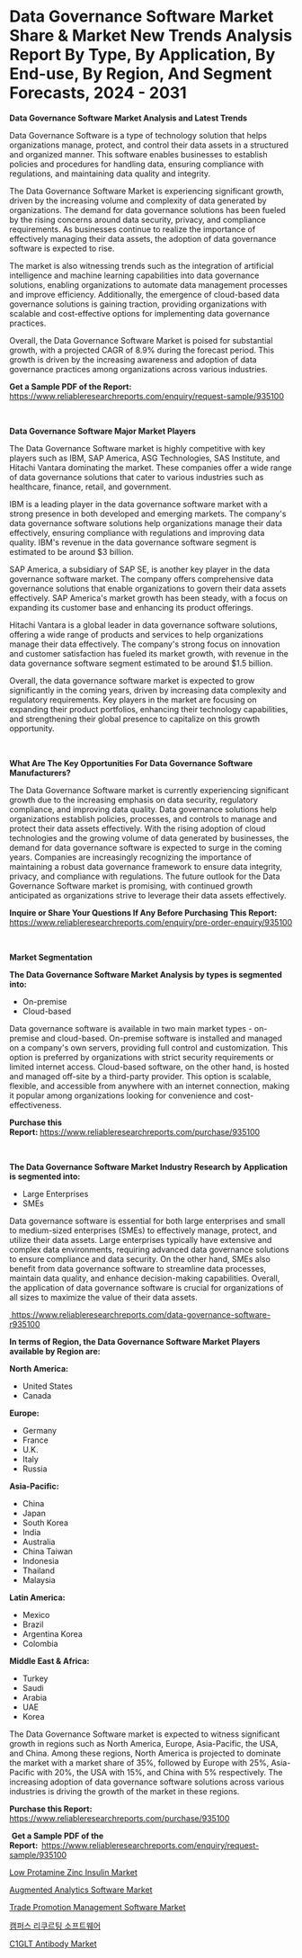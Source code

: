 <p><h1>Data Governance Software Market Share & Market New Trends Analysis Report By Type, By Application, By End-use, By Region, And Segment Forecasts, 2024 - 2031</h1></p><p><strong>Data Governance Software Market Analysis and Latest Trends</strong></p>
<p><p>Data Governance Software is a type of technology solution that helps organizations manage, protect, and control their data assets in a structured and organized manner. This software enables businesses to establish policies and procedures for handling data, ensuring compliance with regulations, and maintaining data quality and integrity.</p><p>The Data Governance Software Market is experiencing significant growth, driven by the increasing volume and complexity of data generated by organizations. The demand for data governance solutions has been fueled by the rising concerns around data security, privacy, and compliance requirements. As businesses continue to realize the importance of effectively managing their data assets, the adoption of data governance software is expected to rise.</p><p>The market is also witnessing trends such as the integration of artificial intelligence and machine learning capabilities into data governance solutions, enabling organizations to automate data management processes and improve efficiency. Additionally, the emergence of cloud-based data governance solutions is gaining traction, providing organizations with scalable and cost-effective options for implementing data governance practices.</p><p>Overall, the Data Governance Software Market is poised for substantial growth, with a projected CAGR of 8.9% during the forecast period. This growth is driven by the increasing awareness and adoption of data governance practices among organizations across various industries.</p></p>
<p><strong>Get a Sample PDF of the Report:&nbsp;</strong> <a href="https://www.reliableresearchreports.com/enquiry/request-sample/935100">https://www.reliableresearchreports.com/enquiry/request-sample/935100</a></p>
<p>&nbsp;</p>
<p><strong>Data Governance Software Major Market Players</strong></p>
<p><p>The Data Governance Software market is highly competitive with key players such as IBM, SAP America, ASG Technologies, SAS Institute, and Hitachi Vantara dominating the market. These companies offer a wide range of data governance solutions that cater to various industries such as healthcare, finance, retail, and government.</p><p>IBM is a leading player in the data governance software market with a strong presence in both developed and emerging markets. The company's data governance software solutions help organizations manage their data effectively, ensuring compliance with regulations and improving data quality. IBM's revenue in the data governance software segment is estimated to be around $3 billion.</p><p>SAP America, a subsidiary of SAP SE, is another key player in the data governance software market. The company offers comprehensive data governance solutions that enable organizations to govern their data assets effectively. SAP America's market growth has been steady, with a focus on expanding its customer base and enhancing its product offerings.</p><p>Hitachi Vantara is a global leader in data governance software solutions, offering a wide range of products and services to help organizations manage their data effectively. The company's strong focus on innovation and customer satisfaction has fueled its market growth, with revenue in the data governance software segment estimated to be around $1.5 billion.</p><p>Overall, the data governance software market is expected to grow significantly in the coming years, driven by increasing data complexity and regulatory requirements. Key players in the market are focusing on expanding their product portfolios, enhancing their technology capabilities, and strengthening their global presence to capitalize on this growth opportunity.</p></p>
<p>&nbsp;</p>
<p><strong>What Are The Key Opportunities For Data Governance Software Manufacturers?</strong></p>
<p><p>The Data Governance Software market is currently experiencing significant growth due to the increasing emphasis on data security, regulatory compliance, and improving data quality. Data governance solutions help organizations establish policies, processes, and controls to manage and protect their data assets effectively. With the rising adoption of cloud technologies and the growing volume of data generated by businesses, the demand for data governance software is expected to surge in the coming years. Companies are increasingly recognizing the importance of maintaining a robust data governance framework to ensure data integrity, privacy, and compliance with regulations. The future outlook for the Data Governance Software market is promising, with continued growth anticipated as organizations strive to leverage their data assets effectively.</p></p>
<p><strong>Inquire or Share Your Questions If Any Before Purchasing This Report:</strong> <a href="https://www.reliableresearchreports.com/enquiry/pre-order-enquiry/935100">https://www.reliableresearchreports.com/enquiry/pre-order-enquiry/935100</a></p>
<p>&nbsp;</p>
<p><strong>Market Segmentation</strong></p>
<p><strong>The Data Governance Software Market Analysis by types is segmented into:</strong></p>
<p><ul><li>On-premise</li><li>Cloud-based</li></ul></p>
<p><p>Data governance software is available in two main market types - on-premise and cloud-based. On-premise software is installed and managed on a company's own servers, providing full control and customization. This option is preferred by organizations with strict security requirements or limited internet access. Cloud-based software, on the other hand, is hosted and managed off-site by a third-party provider. This option is scalable, flexible, and accessible from anywhere with an internet connection, making it popular among organizations looking for convenience and cost-effectiveness.</p></p>
<p><strong>Purchase this Report:&nbsp;</strong><a href="https://www.reliableresearchreports.com/purchase/935100">https://www.reliableresearchreports.com/purchase/935100</a></p>
<p>&nbsp;</p>
<p><strong>The Data Governance Software Market Industry Research by Application is segmented into:</strong></p>
<p><ul><li>Large Enterprises</li><li>SMEs</li></ul></p>
<p><p>Data governance software is essential for both large enterprises and small to medium-sized enterprises (SMEs) to effectively manage, protect, and utilize their data assets. Large enterprises typically have extensive and complex data environments, requiring advanced data governance solutions to ensure compliance and data security. On the other hand, SMEs also benefit from data governance software to streamline data processes, maintain data quality, and enhance decision-making capabilities. Overall, the application of data governance software is crucial for organizations of all sizes to maximize the value of their data assets.</p></p>
<p><a href="https://www.reliableresearchreports.com/data-governance-software-r935100">&nbsp;https://www.reliableresearchreports.com/data-governance-software-r935100</a></p>
<p><strong>In terms of Region, the Data Governance Software Market Players available by Region are:</strong></p>
<p>
    <p> <strong> North America: </strong>
        <ul>
            <li>United States</li>
            <li>Canada</li>
        </ul>
        </p> 
    <p> <strong> Europe: </strong>
        <ul>
            <li>Germany</li>
            <li>France</li>
            <li>U.K.</li>
            <li>Italy</li>
            <li>Russia</li>
        </ul>
        </p> 
    <p> <strong> Asia-Pacific: </strong>
        <ul>
            <li>China</li>
            <li>Japan</li>
            <li>South Korea</li>
            <li>India</li>
            <li>Australia</li>
            <li>China Taiwan</li>
            <li>Indonesia</li>
            <li>Thailand</li>
            <li>Malaysia</li>
        </ul>
        </p> 
    <p> <strong> Latin America: </strong>
        <ul>
            <li>Mexico</li>
            <li>Brazil</li>
            <li>Argentina Korea</li>
            <li>Colombia</li>
        </ul>
        </p> 
    <p> <strong> Middle East & Africa: </strong>
        <ul>
            <li>Turkey</li>
            <li>Saudi</li>
            <li>Arabia</li>
            <li>UAE</li>
            <li>Korea</li>
        </ul>
    </p>
    </p>
<p><p>The Data Governance Software market is expected to witness significant growth in regions such as North America, Europe, Asia-Pacific, the USA, and China. Among these regions, North America is projected to dominate the market with a market share of 35%, followed by Europe with 25%, Asia-Pacific with 20%, the USA with 15%, and China with 5% respectively. The increasing adoption of data governance software solutions across various industries is driving the growth of the market in these regions.</p></p>
<p><strong>Purchase this Report: </strong><a href="https://www.reliableresearchreports.com/purchase/935100">https://www.reliableresearchreports.com/purchase/935100</a></p>
<p>&nbsp;<strong>Get a Sample PDF of the Report:&nbsp;&nbsp;</strong><a href="https://www.reliableresearchreports.com/enquiry/request-sample/935100">https://www.reliableresearchreports.com/enquiry/request-sample/935100</a></p>
<p><strong></strong></p>
<p><p><a href="https://medium.com/@joe.tucker3457/low-protamine-zinc-insulin-market-outlook-industry-overview-and-forecast-2024-to-2031-7c25becb4a84">Low Protamine Zinc Insulin Market</a></p><p><a href="https://www.linkedin.com/pulse/augmented-analytics-software-market-key-successful-business-strategy-v0mof">Augmented Analytics Software Market</a></p><p><a href="https://www.linkedin.com/pulse/trade-promotion-management-software-market-size-outlook-forecast-ex4jc">Trade Promotion Management Software Market</a></p><p><a href="https://medium.com/@luffiazaza/%EC%BA%A0%ED%8D%BC%EC%8A%A4-%EC%B1%84%EC%9A%A9-%EC%86%8C%ED%94%84%ED%8A%B8%EC%9B%A8%EC%96%B4-%EC%8B%9C%EC%9E%A5-%EC%A7%80%ED%91%9C-%ED%95%B4%EB%8F%85-%EC%8B%9C%EC%9E%A5-%EC%A0%90%EC%9C%A0%EC%9C%A8-%ED%8A%B8%EB%A0%8C%EB%93%9C-%EB%B0%8F-%EC%84%B1%EC%9E%A5-%ED%8C%A8%ED%84%B4-45a8882bf87d">캠퍼스 리쿠르팅 소프트웨어</a></p><p><a href="https://medium.com/@sbjssbbsbsb65/c1glt-antibody-market-exploring-market-share-market-trends-and-future-growth-a89c1cadd295">C1GLT Antibody Market</a></p></p>